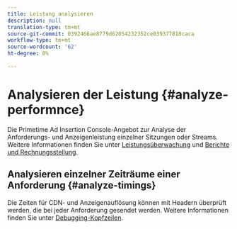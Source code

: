 ```yaml
---
title: Leistung analysieren
description: null
translation-type: tm+mt
source-git-commit: 0392466ae8779d62054232352ce039377818caca
workflow-type: tm+mt
source-wordcount: '62'
ht-degree: 0%

---
```



# Analysieren der Leistung {#analyze-performnce}

Die Primetime Ad Insertion Console-Angebot zur Analyse der Anforderungs- und Anzeigenleistung einzelner Sitzungen oder Streams. Weitere Informationen finden Sie unter [Leistungsüberwachung](/help/primetime-ad-insertion/performance-monitoring-debugging-reporting/performance-monitoring.md) und [Berichte und Rechnungsstellung](/help/primetime-ad-insertion/performance-monitoring-debugging-reporting/reporting-and-billing.md).

## Analysieren einzelner Zeiträume einer Anforderung {#analyze-timings}

Die Zeiten für CDN- und Anzeigenauflösung können mit Headern überprüft werden, die bei jeder Anforderung gesendet werden.  Weitere Informationen finden Sie unter [Debugging-Kopfzeilen](/help/primetime-ad-insertion/performance-monitoring-debugging-reporting/debugging-headers.md).
